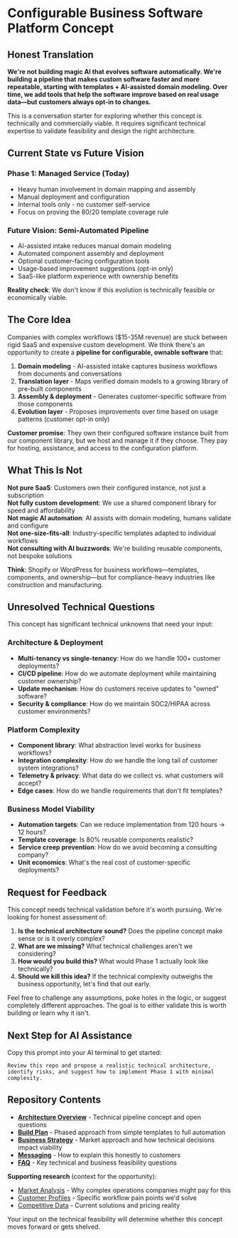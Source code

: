 # Configurable Business Software Platform Concept

## Honest Translation

**We're not building magic AI that evolves software automatically. We're building a pipeline that makes custom software faster and more repeatable, starting with templates + AI-assisted domain modeling. Over time, we add tools that help the software improve based on real usage data—but customers always opt-in to changes.**

This is a conversation starter for exploring whether this concept is technically and commercially viable. It requires significant technical expertise to validate feasibility and design the right architecture.

## Current State vs Future Vision

### Phase 1: Managed Service (Today)
- Heavy human involvement in domain mapping and assembly
- Manual deployment and configuration
- Internal tools only - no customer self-service
- Focus on proving the 80/20 template coverage rule

### Future Vision: Semi-Automated Pipeline
- AI-assisted intake reduces manual domain modeling
- Automated component assembly and deployment
- Optional customer-facing configuration tools
- Usage-based improvement suggestions (opt-in only)
- SaaS-like platform experience with ownership benefits

**Reality check**: We don't know if this evolution is technically feasible or economically viable.

## The Core Idea

Companies with complex workflows ($15-35M revenue) are stuck between rigid SaaS and expensive custom development. We think there's an opportunity to create a **pipeline for configurable, ownable software** that:

1. **Domain modeling** - AI-assisted intake captures business workflows from documents and conversations
2. **Translation layer** - Maps verified domain models to a growing library of pre-built components  
3. **Assembly & deployment** - Generates customer-specific software from those components
4. **Evolution layer** - Proposes improvements over time based on usage patterns (customer opt-in only)

**Customer promise**: They own their configured software instance built from our component library, but we host and manage it if they choose. They pay for hosting, assistance, and access to the configuration platform.

## What This Is Not

**Not pure SaaS**: Customers own their configured instance, not just a subscription  
**Not fully custom development**: We use a shared component library for speed and affordability  
**Not magic AI automation**: AI assists with domain modeling, humans validate and configure  
**Not one-size-fits-all**: Industry-specific templates adapted to individual workflows  
**Not consulting with AI buzzwords**: We're building reusable components, not bespoke solutions

**Think**: Shopify or WordPress for business workflows—templates, components, and ownership—but for compliance-heavy industries like construction and manufacturing.

## Unresolved Technical Questions

This concept has significant technical unknowns that need your input:

### Architecture & Deployment
- **Multi-tenancy vs single-tenancy**: How do we handle 100+ customer deployments?
- **CI/CD pipeline**: How do we automate deployment while maintaining customer ownership?
- **Update mechanism**: How do customers receive updates to "owned" software?
- **Security & compliance**: How do we maintain SOC2/HIPAA across customer environments?

### Platform Complexity
- **Component library**: What abstraction level works for business workflows?
- **Integration complexity**: How do we handle the long tail of customer system integrations?
- **Telemetry & privacy**: What data do we collect vs. what customers will accept?
- **Edge cases**: How do we handle requirements that don't fit templates?

### Business Model Viability
- **Automation targets**: Can we reduce implementation from 120 hours → 12 hours?
- **Template coverage**: Is 80% reusable components realistic?
- **Service creep prevention**: How do we avoid becoming a consulting company?
- **Unit economics**: What's the real cost of customer-specific deployments?

## Request for Feedback

This concept needs technical validation before it's worth pursuing. We're looking for honest assessment of:

1. **Is the technical architecture sound?** Does the pipeline concept make sense or is it overly complex?
2. **What are we missing?** What technical challenges aren't we considering?
3. **How would you build this?** What would Phase 1 actually look like technically?
4. **Should we kill this idea?** If the technical complexity outweighs the business opportunity, let's find that out early.

Feel free to challenge any assumptions, poke holes in the logic, or suggest completely different approaches. The goal is to either validate this is worth building or learn why it isn't.

## Next Step for AI Assistance

Copy this prompt into your AI terminal to get started:

```
Review this repo and propose a realistic technical architecture, identify risks, and suggest how to implement Phase 1 with minimal complexity.
```

## Repository Contents

- [**Architecture Overview**](architecture.md) - Technical pipeline concept and open questions
- [**Build Plan**](build-plan.md) - Phased approach from simple templates to full automation
- [**Business Strategy**](plan.md) - Market approach and how technical decisions impact viability
- [**Messaging**](messaging.md) - How to explain this honestly to customers
- [**FAQ**](faq.md) - Key technical and business feasibility questions

**Supporting research** (context for the opportunity):
- [Market Analysis](market.md) - Why complex operations companies might pay for this
- [Customer Profiles](customer-profile.md) - Specific workflow pain points we'd solve
- [Competitive Data](data.md) - Current solutions and pricing reality

Your input on the technical feasibility will determine whether this concept moves forward or gets shelved.